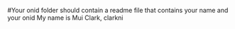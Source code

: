 #Your onid folder should contain a readme file that contains your name and your onid
My name is Mui Clark, clarkni
